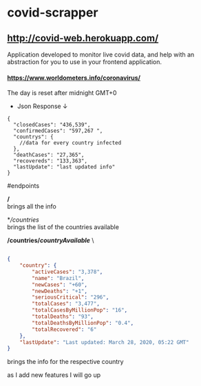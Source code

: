 # covid-scrapper



## http://covid-web.herokuapp.com/

Application developed to monitor live covid data, and help with an abstraction for you to use in your frontend application.

#### https://www.worldometers.info/coronavirus/

The day is reset after midnight GMT+0


* Json Response &downarrow;
````jsonp
{ 
  "closedCases": "436,539",
  "confirmedCases": "597,267 ",
  "countrys": {
    //data for every country infected
  },
  "deathCases": "27,365",
  "recovereds": "133,363",
  "lastUpdate": "last updated info"
}

````

#endpoints

**/** \
brings all the info

**/countries* \
brings the list of the countries available

**/countries/_countryAvailable_** \
```json

{
    "country": {
        "activeCases": "3,378",
        "name": "Brazil",
        "newCases": "+60",
        "newDeaths": "+1",
        "seriousCritical": "296",
        "totalCases": "3,477",
        "totalCasesByMillionPop": "16",
        "totalDeaths": "93",
        "totalDeathsByMillionPop": "0.4",
        "totalRecovered": "6"
    },
    "lastUpdate": "Last updated: March 28, 2020, 05:22 GMT"
}

```
brings the info for the respective country 


as I add new features I will go up